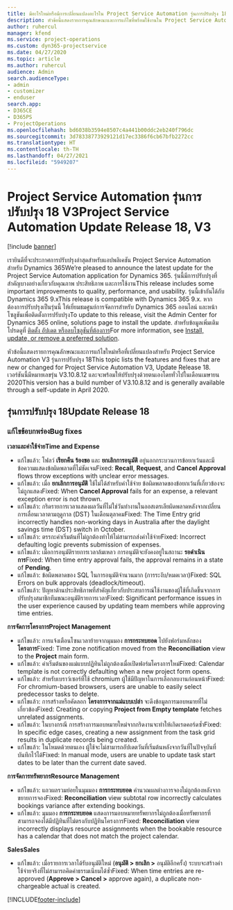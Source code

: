 ```yaml
---
title: มีอะไรใหม่หรือมีการเปลี่ยนแปลงอะไรใน Project Service Automation รุ่นการปรับปรุง 18 V3
description: หัวข้อนี้แสดงรายการคุณลักษณะและการแก้ไขที่พร้อมใช้งานใน Project Service Automation รุ่นการปรับปรุง 18 V3
author: ruhercul
manager: kfend
ms.service: project-operations
ms.custom: dyn365-projectservice
ms.date: 04/27/2020
ms.topic: article
ms.author: ruhercul
audience: Admin
search.audienceType:
- admin
- customizer
- enduser
search.app:
- D365CE
- D365PS
- ProjectOperations
ms.openlocfilehash: bd6038b3594e8507c4a441b00ddc2eb240f796dc
ms.sourcegitcommit: 3d78338773929121d17ec3386f6cb67bfb2272cc
ms.translationtype: HT
ms.contentlocale: th-TH
ms.lasthandoff: 04/27/2021
ms.locfileid: "5949207"
---
```

# <a name="project-service-automation-update-release-18-v3"></a><span data-ttu-id="51b6f-103">Project Service Automation รุ่นการปรับปรุง 18 V3</span><span class="sxs-lookup"><span data-stu-id="51b6f-103">Project Service Automation Update Release 18, V3</span></span>

[!include [banner](../includes/psa-now-project-operations.md)]

<span data-ttu-id="51b6f-104">เรายินดีที่จะประกาศการปรับปรุงล่าสุดสำหรับแอปพลิเคชัน Project Service Automation สำหรับ Dynamics 365</span><span class="sxs-lookup"><span data-stu-id="51b6f-104">We’re pleased to announce the latest update for the Project Service Automation application for Dynamics 365.</span></span> <span data-ttu-id="51b6f-105">รุ่นนี้มีการปรับปรุงที่สำคัญบางอย่างเกี่ยวกับคุณภาพ ประสิทธิภาพ และการใช้งาน</span><span class="sxs-lookup"><span data-stu-id="51b6f-105">This release includes some important improvements to quality, performance, and usability.</span></span> <span data-ttu-id="51b6f-106">รุ่นนี้เข้ากันได้กับ Dynamics 365 9.x</span><span class="sxs-lookup"><span data-stu-id="51b6f-106">This release is compatible with Dynamics 365 9.x.</span></span> <span data-ttu-id="51b6f-107">หากต้องการปรับปรุงเป็นรุ่นนี้ ให้เยี่ยมชมศูนย์การจัดการสำหรับ Dynamics 365 ออนไลน์ และหน้าโซลูชันเพื่อติดตั้งการปรับปรุง</span><span class="sxs-lookup"><span data-stu-id="51b6f-107">To update to this release, visit the Admin Center for Dynamics 365 online, solutions page to install the update.</span></span> <span data-ttu-id="51b6f-108">สำหรับข้อมูลเพิ่มเติม โปรดดูที่ [ติดตั้ง อัปเดต หรือลบโซลูชันที่ต้องการ](/power-platform/admin/install-remove-preferred-solution)</span><span class="sxs-lookup"><span data-stu-id="51b6f-108">For more information, see [Install, update, or remove a preferred solution](/power-platform/admin/install-remove-preferred-solution).</span></span>

<span data-ttu-id="51b6f-109">หัวข้อนี้แสดงรายการคุณลักษณะและการแก้ไขใหม่หรือที่เปลี่ยนแปลงสำหรับ Project Service Automation V3 รุ่นการปรับปรุง 18</span><span class="sxs-lookup"><span data-stu-id="51b6f-109">This topic lists the features and fixes that are new or changed for Project Service Automation V3, Update Release 18.</span></span> <span data-ttu-id="51b6f-110">เวอร์ชันนี้มีหมายเลขรุ่น V3.10.8.12 และจะพร้อมให้ปรับปรุงด้วยตนเองโดยทั่วไปในเดือนเมษายน 2020</span><span class="sxs-lookup"><span data-stu-id="51b6f-110">This version has a build number of V3.10.8.12 and is generally available through a self-update in April 2020.</span></span>

## <a name="update-release-18"></a><span data-ttu-id="51b6f-111">รุ่นการปรับปรุง 18</span><span class="sxs-lookup"><span data-stu-id="51b6f-111">Update Release 18</span></span>

### <a name="bug-fixes"></a><span data-ttu-id="51b6f-112">แก้ไขข้อบกพร่อง</span><span class="sxs-lookup"><span data-stu-id="51b6f-112">Bug fixes</span></span>

<span data-ttu-id="51b6f-113">**เวลาและค่าใช้จ่าย**</span><span class="sxs-lookup"><span data-stu-id="51b6f-113">**Time and Expense**</span></span>

- <span data-ttu-id="51b6f-114">แก้ไขแล้ว: โฟลว์ **เรียกคืน** **ร้องขอ** และ **ยกเลิกการอนุมัติ** อยู่นอกกระบวนการข้อยกเว้นและมีข้อความแสดงข้อผิดพลาดที่ไม่ชัดเจน</span><span class="sxs-lookup"><span data-stu-id="51b6f-114">Fixed: **Recall**, **Request**, and **Cancel Approval** flows throw exceptions with unclear error messages.</span></span>
- <span data-ttu-id="51b6f-115">แก้ไขแล้ว: เมื่อ **ยกเลิกการอนุมัติ** ใช้ไม่ได้สำหรับค่าใช้จ่าย ข้อผิดพลาดของข้อยกเว้นที่เกี่ยวข้องจะไม่ถูกแสดง</span><span class="sxs-lookup"><span data-stu-id="51b6f-115">Fixed: When **Cancel Approval** fails for an expense, a relevant exception error is not thrown.</span></span>
- <span data-ttu-id="51b6f-116">แก้ไขแล้ว: กริดรายการเวลาแสดงผลวันที่ไม่ใช่วันทำงานในออสเตรเลียผิดพลาดหลังจากเปลี่ยนการเลื่อนเวลาตามฤดูกาล (DST) ในเดือนตุลาคม</span><span class="sxs-lookup"><span data-stu-id="51b6f-116">Fixed: The Time Entry grid incorrectly handles non-working days in Australia after the daylight savings time (DST) switch in October.</span></span>
- <span data-ttu-id="51b6f-117">แก้ไขแล้ว: ตรรกะค่าเริ่มต้นที่ไม่ถูกต้องทำให้ไม่สามารถส่งค่าใช้จ่าย</span><span class="sxs-lookup"><span data-stu-id="51b6f-117">Fixed: Incorrect defaulting logic prevents submission of expenses.</span></span>
- <span data-ttu-id="51b6f-118">แก้ไขแล้ว: เมื่อการอนุมัติรายการเวลาล้มเหลว การอนุมัติจะยังคงอยู่ในสถานะ **รอดำเนินการ**</span><span class="sxs-lookup"><span data-stu-id="51b6f-118">Fixed: When time entry approval fails, the approval remains in a state of **Pending**.</span></span>
- <span data-ttu-id="51b6f-119">แก้ไขแล้ว: ข้อผิดพลาดของ SQL ในการอนุมัติจำนวนมาก (การระงับ/หมดเวลา)</span><span class="sxs-lookup"><span data-stu-id="51b6f-119">Fixed: SQL Errors on bulk approvals (deadlock/timeout).</span></span>
- <span data-ttu-id="51b6f-120">แก้ไขแล้ว: ปัญหาด้านประสิทธิภาพที่สำคัญเกี่ยวกับประสบการณ์ใช้งานของผู้ใช้ที่เกิดขึ้นจากการปรับปรุงสมาชิกทีมขณะอนุมัติรายการเวลา</span><span class="sxs-lookup"><span data-stu-id="51b6f-120">Fixed: Significant performance issues in the user experience caused by updating team members while approving time entries.</span></span>

<span data-ttu-id="51b6f-121">**การจัดการโครงการ**</span><span class="sxs-lookup"><span data-stu-id="51b6f-121">**Project Management**</span></span>

- <span data-ttu-id="51b6f-122">แก้ไขแล้ว: การแจ้งเตือนโซนเวลาย้ายจากมุมมอง **การกระทบยอด** ไปยังฟอร์มหลักของ **โครงการ**</span><span class="sxs-lookup"><span data-stu-id="51b6f-122">Fixed: Time zone notification moved from the **Reconciliation** view to the **Project** main form.</span></span>
- <span data-ttu-id="51b6f-123">แก้ไขแล้ว: ค่าเริ่มต้นของแม่แบบปฏิทินไม่ถูกต้องเมื่อเปิดฟอร์มโครงการใหม่</span><span class="sxs-lookup"><span data-stu-id="51b6f-123">Fixed: Calendar template is not correctly defaulting when a new project form opens.</span></span>
- <span data-ttu-id="51b6f-124">แก้ไขแล้ว: สำหรับเบราว์เซอร์ที่ใช้ chromium ผู้ใช้มีปัญหาในการเลือกลบงานก่อนหน้า</span><span class="sxs-lookup"><span data-stu-id="51b6f-124">Fixed: For chromium-based browsers, users are unable to easily select predecessor tasks to delete.</span></span>
- <span data-ttu-id="51b6f-125">แก้ไขแล้ว: การสร้างหรือคัดลอก **โครงการจากแม่แบบเปล่า** จะดึงข้อมูลการมอบหมายที่ไม่เกี่ยวข้อง</span><span class="sxs-lookup"><span data-stu-id="51b6f-125">Fixed: Creating or copying **Project from Empty template** fetches unrelated assignments.</span></span>
- <span data-ttu-id="51b6f-126">แก้ไขแล้ว: ในบางกรณี การสร้างการมอบหมายใหม่จากกริดงานจะทำให้เกิดเรดคอร์ดซ้ำ</span><span class="sxs-lookup"><span data-stu-id="51b6f-126">Fixed: In specific edge cases, creating a new assignment from the task grid results in duplicate records being created.</span></span>
- <span data-ttu-id="51b6f-127">แก้ไขแล้ว: ในโหมดด้วยตนเอง ผู้ใช้จะไม่สามารถอัปเดตวันที่เริ่มต้นหลังจากวันที่ในปัจจุบันที่บันทึกไว้ได้</span><span class="sxs-lookup"><span data-stu-id="51b6f-127">Fixed: In manual mode, users are unable to update task start dates to be later than the current date saved.</span></span>

<span data-ttu-id="51b6f-128">**การจัดการทรัพยากร**</span><span class="sxs-lookup"><span data-stu-id="51b6f-128">**Resource Management**</span></span>

- <span data-ttu-id="51b6f-129">แก้ไขแล้ว: แถวผลรวมย่อยในมุมมอง **การกระทบยอด** คำนวณผลต่างการจองไม่ถูกต้องหลังจากขยายการจอง</span><span class="sxs-lookup"><span data-stu-id="51b6f-129">Fixed: **Reconciliation** view subtotal row incorrectly calculates bookings variance after extending bookings.</span></span>
- <span data-ttu-id="51b6f-130">แก้ไขแล้ว: มุมมอง **การกระทบยอด** แสดงการมอบหมายทรัพยากรไม่ถูกต้องเมื่อทรัพยากรที่สามารถจองได้มีปฏิทินที่ไม่ตรงกับปฏิทินโครงการ</span><span class="sxs-lookup"><span data-stu-id="51b6f-130">Fixed: **Reconciliation** view incorrectly displays resource assignments when the bookable resource has a calendar that does not match the project calendar.</span></span>

<span data-ttu-id="51b6f-131">**Sales**</span><span class="sxs-lookup"><span data-stu-id="51b6f-131">**Sales**</span></span>

- <span data-ttu-id="51b6f-132">แก้ไขแล้ว: เมื่อรายการเวลาได้รับอนุมัติใหม่ (**อนุมัติ > ยกเลิก >** อนุมัติอีกครั้ง) ระบบจะสร้างค่าใช้จ่ายจริงที่ไม่สามารถคิดค่าธรรมเนียมได้ซ้ำ</span><span class="sxs-lookup"><span data-stu-id="51b6f-132">Fixed: When time entries are re-approved (**Approve > Cancel >** approve again), a duplicate non-chargeable actual is created.</span></span>


[!INCLUDE[footer-include](../includes/footer-banner.md)]